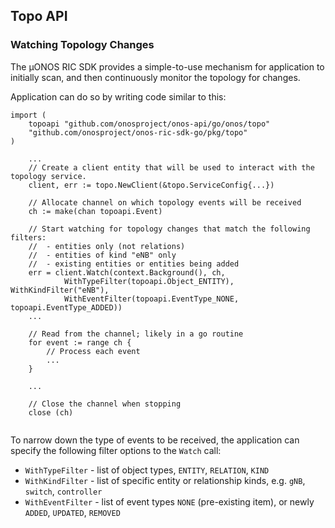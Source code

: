 ## Topo API

### Watching Topology Changes
The µONOS RIC SDK provides a simple-to-use mechanism for application to initially scan, and then continuously monitor
the topology for changes.

Application can do so by writing code similar to this:

```cgo
import (
    topoapi "github.com/onosproject/onos-api/go/onos/topo"
    "github.com/onosproject/onos-ric-sdk-go/pkg/topo"
)

    ...
    // Create a client entity that will be used to interact with the topology service.
    client, err := topo.NewClient(&topo.ServiceConfig{...})

    // Allocate channel on which topology events will be received
    ch := make(chan topoapi.Event)
    
    // Start watching for topology changes that match the following filters:
    //  - entities only (not relations)
    //  - entities of kind "eNB" only
    //  - existing entities or entities being added
    err = client.Watch(context.Background(), ch,
            WithTypeFilter(topoapi.Object_ENTITY), WithKindFilter("eNB"),
            WithEventFilter(topoapi.EventType_NONE, topoapi.EventType_ADDED))
    ...
    
    // Read from the channel; likely in a go routine
    for event := range ch {
        // Process each event
        ...
    }
    
    ...
    
    // Close the channel when stopping
    close (ch)
		
```

To narrow down the type of events to be received, the application can specify the following filter options to the `Watch` call:

* `WithTypeFilter` - list of object types, `ENTITY`, `RELATION`, `KIND`
* `WithKindFilter` - list of specific entity or relationship kinds, e.g. `gNB`, `switch`, `controller`
* `WithEventFilter` - list of event types `NONE` (pre-existing item), or newly `ADDED`, `UPDATED`, `REMOVED`
